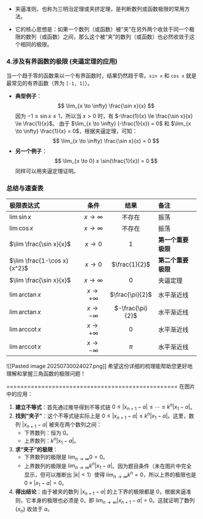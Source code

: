 - 夹逼准则，也称为三明治定理或夹挤定理，是判断数列或函数极限的常用方法。

- 它的核心思想是：如果一个数列（或函数）被“夹”在另外两个收敛于同一个极限的数列（或函数）之间，那么这个被“夹”的数列（或函数）也必然收敛于这个相同的极限。
### 4.涉及有界函数的极限 (夹逼定理的应用)

当一个趋于零的函数乘以一个有界函数时，结果仍然趋于零。`sin x` 和 `cos x` 就是最常见的有界函数（界为 `[-1, 1]`）。

*   **典型例子**：
    $$ \lim_{x \to \infty} \frac{\sin x}{x} $$
    因为 $-1 \le \sin x \le 1$，所以当 $x > 0$ 时，有 $-\frac{1}{x} \le \frac{\sin x}{x} \le \frac{1}{x}$。
    由于 $\lim_{x \to \infty} (-\frac{1}{x}) = 0$ 和 $\lim_{x \to \infty} \frac{1}{x} = 0$，根据夹逼定理，可知：
    $$ \lim_{x \to \infty} \frac{\sin x}{x} = 0 $$
*   **另一个例子**：
    $$ \lim_{x \to 0} x \sin(\frac{1}{x}) = 0 $$
    同样可以用夹逼定理证明。

### 总结与速查表

| 极限表达式 | 条件 | 结果 | 备注 |
| :--- | :---: | :---: | :--- |
| $\lim \sin x$ | $x \to \infty$ | 不存在 | 振荡 |
| $\lim \cos x$ | $x \to \infty$ | 不存在 | 振荡 |
| $\lim \frac{\sin x}{x}$ | $x \to 0$ | $1$ | **第一个重要极限** |
| $\lim \frac{1-\cos x}{x^2}$ | $x \to 0$ | $\frac{1}{2}$ | **第二个重要极限** |
| $\lim \frac{\sin x}{x}$ | $x \to \infty$ | $0$ | 夹逼定理 |
| $\lim \arctan x$ | $x \to +\infty$ | $\frac{\pi}{2}$ | 水平渐近线 |
| $\lim \arctan x$ | $x \to -\infty$ | $-\frac{\pi}{2}$ | 水平渐近线 |
| $\lim \operatorname{arccot} x$ | $x \to +\infty$ | $0$ | 水平渐近线 |
| $\lim \operatorname{arccot} x$ | $x \to -\infty$ | $\pi$ | 水平渐近线 |
![[Pasted image 20250730024027.png]] 
希望这份详细的梳理能帮助您更好地理解和掌握三角函数的极限问题！

=================================================
在图片中的应用：
1.  **建立不等式**：首先通过推导得到不等式链 $0 \leq |x_{n+1} - a| \leq \cdots \leq k^n|x_1 - a|$。
2.  **找到“夹子”**：这个不等式链实际上是 $0 \leq |x_{n+1} - a| \leq k^n|x_1 - a|$。这里，数列 $|x_{n+1} - a|$ 被夹在两个数列之间：
    *   下界数列：恒为 0。
    *   上界数列：$k^n|x_1 - a|$。
3.  **求“夹子”的极限**：
    *   下界数列的极限是 $\lim_{n\to\infty} 0 = 0$。
    *   上界数列的极限是 $\lim_{n\to\infty} k^n|x_1 - a|$。因为题目条件（未在图片中完全显示，但可以推断出 $|k|<1$）使得 $\lim_{n\to\infty} k^n = 0$，所以上界的极限也是 $0 \times |x_1-a| = 0$。
4.  **得出结论**：由于被夹的数列 $|x_{n+1} - a|$ 的上下界的极限都是 0，根据夹逼准则，它本身的极限也必须是 0，即 $\lim_{n\to\infty} |x_{n+1} - a| = 0$。这就证明了数列 $\{x_n\}$ 收敛于 $a$。

